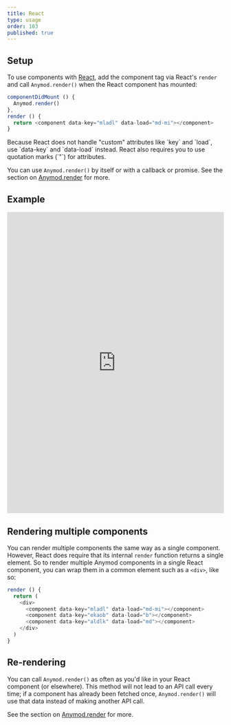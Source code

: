 ```yaml
---
title: React
type: usage
order: 103
published: true
---
```


## Setup

To use components with [React](https://facebook.github.io/react/), add the component tag via React's `render` and call `Anymod.render()` when the React component has mounted:

```js
componentDidMount () {
  Anymod.render()
},
render () {
  return <component data-key="mladl" data-load="md-mi"></component>
}
```
<p class="tip">Because React does not handle "custom" attributes like `key` and `load`, use `data-key` and `data-load` instead. React also requires you to use quotation marks (`"`) for attributes.</p>

You can use `Anymod.render()` by itself or with a callback or promise. See the section on [Anymod.render](/v1/api/index.html#Component-render-function) for more.

## Example

<iframe width="100%" height="700" src="https://jsfiddle.net/component/0f4m6sqs/embedded/js,html,result" allowfullscreen="allowfullscreen" frameborder="0"></iframe>

## Rendering multiple components

You can render multiple components the same way as a single component. However, React does require that its internal `render` function returns a single element. So to render multiple Anymod components in a single React component, you can wrap them in a common element such as a `<div>`, like so:

```js
render () {
  return (
    <div>
      <component data-key="mladl" data-load="md-mi"></component>
      <component data-key="ekaob" data-load="b"></component>
      <component data-key="aldlk" data-load="md"></component>
    </div>
  )
}
```

## Re-rendering

You can call `Anymod.render()` as often as you'd like in your React component (or elsewhere). This method will not lead to an API call every time; if a component has already been fetched once, `Anymod.render()` will use that data instead of making another API call.

See the section on [Anymod.render](/v1/api/index.html#Component-render-function) for more.
